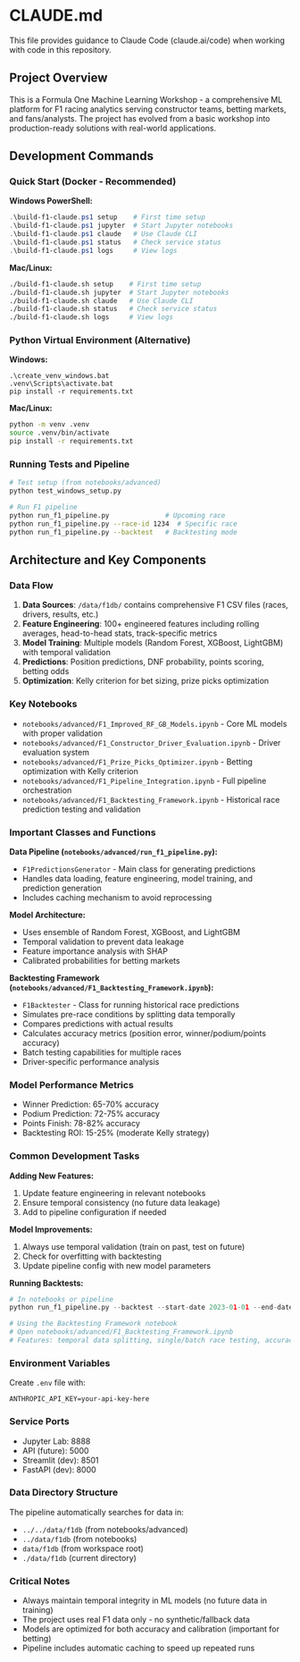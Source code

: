 # CLAUDE.md

This file provides guidance to Claude Code (claude.ai/code) when working with code in this repository.

## Project Overview

This is a Formula One Machine Learning Workshop - a comprehensive ML platform for F1 racing analytics serving constructor teams, betting markets, and fans/analysts. The project has evolved from a basic workshop into production-ready solutions with real-world applications.

## Development Commands

### Quick Start (Docker - Recommended)

**Windows PowerShell:**
```powershell
.\build-f1-claude.ps1 setup    # First time setup
.\build-f1-claude.ps1 jupyter  # Start Jupyter notebooks
.\build-f1-claude.ps1 claude   # Use Claude CLI
.\build-f1-claude.ps1 status   # Check service status
.\build-f1-claude.ps1 logs     # View logs
```

**Mac/Linux:**
```bash
./build-f1-claude.sh setup    # First time setup
./build-f1-claude.sh jupyter  # Start Jupyter notebooks
./build-f1-claude.sh claude   # Use Claude CLI
./build-f1-claude.sh status   # Check service status
./build-f1-claude.sh logs     # View logs
```

### Python Virtual Environment (Alternative)

**Windows:**
```batch
.\create_venv_windows.bat
.venv\Scripts\activate.bat
pip install -r requirements.txt
```

**Mac/Linux:**
```bash
python -m venv .venv
source .venv/bin/activate
pip install -r requirements.txt
```

### Running Tests and Pipeline

```bash
# Test setup (from notebooks/advanced)
python test_windows_setup.py

# Run F1 pipeline
python run_f1_pipeline.py              # Upcoming race
python run_f1_pipeline.py --race-id 1234  # Specific race
python run_f1_pipeline.py --backtest   # Backtesting mode
```

## Architecture and Key Components

### Data Flow
1. **Data Sources**: `/data/f1db/` contains comprehensive F1 CSV files (races, drivers, results, etc.)
2. **Feature Engineering**: 100+ engineered features including rolling averages, head-to-head stats, track-specific metrics
3. **Model Training**: Multiple models (Random Forest, XGBoost, LightGBM) with temporal validation
4. **Predictions**: Position predictions, DNF probability, points scoring, betting odds
5. **Optimization**: Kelly criterion for bet sizing, prize picks optimization

### Key Notebooks
- `notebooks/advanced/F1_Improved_RF_GB_Models.ipynb` - Core ML models with proper validation
- `notebooks/advanced/F1_Constructor_Driver_Evaluation.ipynb` - Driver evaluation system
- `notebooks/advanced/F1_Prize_Picks_Optimizer.ipynb` - Betting optimization with Kelly criterion
- `notebooks/advanced/F1_Pipeline_Integration.ipynb` - Full pipeline orchestration
- `notebooks/advanced/F1_Backtesting_Framework.ipynb` - Historical race prediction testing and validation

### Important Classes and Functions

**Data Pipeline (`notebooks/advanced/run_f1_pipeline.py`):**
- `F1PredictionsGenerator` - Main class for generating predictions
- Handles data loading, feature engineering, model training, and prediction generation
- Includes caching mechanism to avoid reprocessing

**Model Architecture:**
- Uses ensemble of Random Forest, XGBoost, and LightGBM
- Temporal validation to prevent data leakage
- Feature importance analysis with SHAP
- Calibrated probabilities for betting markets

**Backtesting Framework (`notebooks/advanced/F1_Backtesting_Framework.ipynb`):**
- `F1Backtester` - Class for running historical race predictions
- Simulates pre-race conditions by splitting data temporally
- Compares predictions with actual results
- Calculates accuracy metrics (position error, winner/podium/points accuracy)
- Batch testing capabilities for multiple races
- Driver-specific performance analysis

### Model Performance Metrics
- Winner Prediction: 65-70% accuracy
- Podium Prediction: 72-75% accuracy
- Points Finish: 78-82% accuracy
- Backtesting ROI: 15-25% (moderate Kelly strategy)

### Common Development Tasks

**Adding New Features:**
1. Update feature engineering in relevant notebooks
2. Ensure temporal consistency (no future data leakage)
3. Add to pipeline configuration if needed

**Model Improvements:**
1. Always use temporal validation (train on past, test on future)
2. Check for overfitting with backtesting
3. Update pipeline config with new model parameters

**Running Backtests:**
```python
# In notebooks or pipeline
python run_f1_pipeline.py --backtest --start-date 2023-01-01 --end-date 2023-12-31

# Using the Backtesting Framework notebook
# Open notebooks/advanced/F1_Backtesting_Framework.ipynb
# Features: temporal data splitting, single/batch race testing, accuracy metrics, visualizations
```

### Environment Variables
Create `.env` file with:
```
ANTHROPIC_API_KEY=your-api-key-here
```

### Service Ports
- Jupyter Lab: 8888
- API (future): 5000
- Streamlit (dev): 8501
- FastAPI (dev): 8000

### Data Directory Structure
The pipeline automatically searches for data in:
- `../../data/f1db` (from notebooks/advanced)
- `../data/f1db` (from notebooks)
- `data/f1db` (from workspace root)
- `./data/f1db` (current directory)

### Critical Notes
- Always maintain temporal integrity in ML models (no future data in training)
- The project uses real F1 data only - no synthetic/fallback data
- Models are optimized for both accuracy and calibration (important for betting)
- Pipeline includes automatic caching to speed up repeated runs